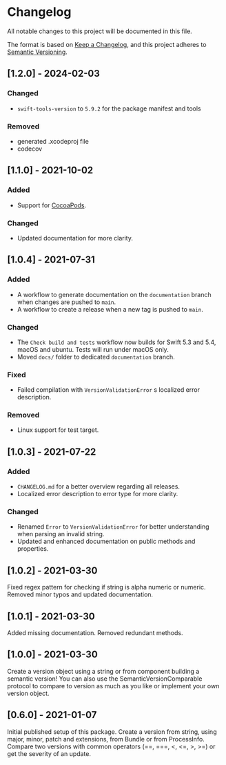 # Changelog
All notable changes to this project will be documented in this file.

The format is based on [Keep a Changelog](https://keepachangelog.com/en/1.0.0/),
and this project adheres to [Semantic Versioning](https://semver.org/spec/v2.0.0.html).

## [1.2.0] - 2024-02-03

### Changed

- `swift-tools-version` to `5.9.2` for the package manifest and tools

### Removed

- generated .xcodeproj file
- codecov

## [1.1.0] - 2021-10-02

### Added

- Support for [CocoaPods](https://cocoapods.org).

### Changed

- Updated documentation for more clarity.

## [1.0.4] - 2021-07-31

### Added

- A workflow to generate documentation on the `documentation` branch when changes are pushed to `main`.
- A workflow to create a release when a new tag is pushed to `main`.

### Changed

- The `Check build and tests` workflow now builds for Swift 5.3 and 5.4, macOS and ubuntu. Tests will run under macOS only.
- Moved `docs/` folder to dedicated `documentation` branch.

### Fixed

- Failed compilation with `VersionValidationError` s localized error description.

### Removed

- Linux support for test target.

## [1.0.3] - 2021-07-22

### Added

- `CHANGELOG.md` for a better overview regarding all releases.
- Localized error description to error type for more clarity.

### Changed

- Renamed `Error` to `VersionValidationError` for better understanding when parsing an invalid string.
- Updated and enhanced documentation on public methods and properties.

## [1.0.2] - 2021-03-30

Fixed regex pattern for checking if string is alpha numeric or numeric. Removed minor typos and updated documentation.

## [1.0.1] - 2021-03-30

Added missing documentation. Removed redundant methods.

## [1.0.0] - 2021-03-30

Create a version object using a string or from component building a semantic version! You can also use the SemanticVersionComparable protocol to compare to version as much as you like or implement your own version object.

## [0.6.0] - 2021-01-07

Initial published setup of this package. Create a version from string, using major, minor, patch and extensions, from Bundle or from ProcessInfo. Compare two versions with common operators (==, ===, <, <=, >, >=) or get the severity of an update.
